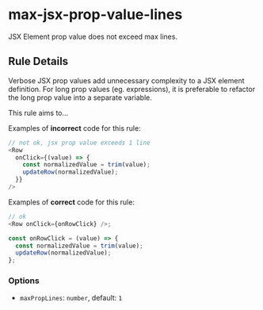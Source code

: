 # max-jsx-prop-value-lines

JSX Element prop value does not exceed max lines.

## Rule Details

Verbose JSX prop values add unnecessary complexity to a JSX element definition. For long prop values (eg. expressions), it is preferable to refactor the long prop value into a separate variable.

This rule aims to...

Examples of **incorrect** code for this rule:

```js
// not ok, jsx prop value exceeds 1 line
<Row
  onClick={(value) => {
    const normalizedValue = trim(value);
    updateRow(normalizedValue);
  }}
/>
```

Examples of **correct** code for this rule:

```js
// ok
<Row onClick={onRowClick} />;

const onRowClick = (value) => {
  const normalizedValue = trim(value);
  updateRow(normalizedValue);
};
```

### Options

- `maxPropLines`: `number`, default: `1`
